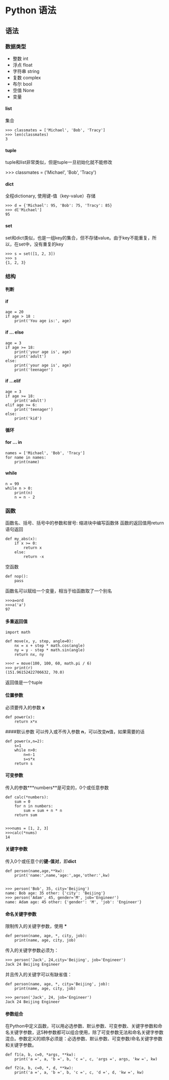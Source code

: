 # Python 语法

## 语法

### 数据类型

- 整数 int
- 浮点 float
- 字符串 string
- 复数 complex
- 布尔 bool
- 空值 None
- 变量


#### list

集合

	>>> classmates = ['Michael', 'Bob', 'Tracy']
	>>> len(classmates)
	3


#### tuple

tuple和list非常类似，但是tuple一旦初始化就不能修改


\>>> classmates = ('Michael', 'Bob', 'Tracy')


#### dict

全程dictionary, 使用键-值（key-value）存储

	>>> d = {'Michael': 95, 'Bob': 75, 'Tracy': 85}
	>>> d['Michael']
	95
	

#### set

set和dict类似，也是一组key的集合，但不存储value。由于key不能重复，所以，在set中，没有重复的key


	>>> s = set([1, 2, 3])
	>>> s
	{1, 2, 3}


### 结构

#### 判断

#### if ####
	age = 20
	if age > 18 :
	    print('You age is:', age)

#### if ... else ####
	age = 3
	if age >= 18:
	    print('your age is', age)
	    print('adult')
	else:
	    print('your age is', age)
	    print('teenager')
#### if ...elif ####
	age = 3
	if age >= 18:
	    print('adult')
	elif age >= 6:
	    print('teenager')
	else:
	    print('kid')


#### 循环

#### for ... in ####

	names = ['Michael', 'Bob', 'Tracy']
	for name in names:
    	print(name)


#### while ####

	n = 99
	while n > 0:
   	 	print(n)
    	n = n - 2


### 函数

函数名、括号、括号中的参数和冒号: 缩进块中编写函数体 函数的返回值用return语句返回

	def my_abs(x):
   	 	if x >= 0:
       	 	return x
    	else:
        	return -x

空函数

```
def nop():
    pass
```

函数名可以赋给一个变量，相当于给函数取了一个别名


	>>>a=ord
	>>>a('a')
	97


#### 多重返回值


	import math

	def move(x, y, step, angle=0):
    	nx = x + step * math.cos(angle)
    	ny = y - step * math.sin(angle)
    	return nx, ny

	>>>r = move(100, 100, 60, math.pi / 6)
	>>> print(r)
	(151.96152422706632, 70.0)


返回值是一个tuple

#### 位置参数
必须要传入的参数 **x**

	def power(x):
		return x*x


####默认参数
可以传入或不传入参数 **n**，可以改变**n**值，如果需要的话

	def power(x,n=2):
		s=1
		while n>0:
			n=n-1
			s=s*x
		return s

#### 可变参数
传入的参数**\*numbers**是可变的，0个或任意参数

	def calc(*numbers):
    	sum = 0
    	for n in numbers:
        	sum = sum + n * n
  	  	return sum


	>>>nums = [1, 2, 3]
	>>>calc(*nums)
	14


#### 关键字参数
传入0个或任意个的**键-值对**，即**dict**

	def person(name,age,**kw):
		print('name:',name,'age:',age,'other:',kw)


	>>> person('Bob', 35, city='Beijing')
	name: Bob age: 35 other: {'city': 'Beijing'}
	>>> person('Adam', 45, gender='M', job='Engineer')
	name: Adam age: 45 other: {'gender': 'M', 'job': 'Engineer'}

#### 命名关键字参数 ####
限制传入的关键字参数，使用 **\***

	def person(name, age, *, city, job):
    	print(name, age, city, job)
传入的关键字参数必须为：

	>>> person('Jack', 24,city='Beijing', job='Engineer')
	Jack 24 Beijing Engineer
并且传入的关键字可以有缺省值：

	def person(name, age, *, city='Beijing', job):
	    print(name, age, city, job)

	>>> person('Jack', 24, job='Engineer')
	Jack 24 Beijing Engineer
	
#### 参数组合 ####

在Python中定义函数，可以用必选参数、默认参数、可变参数、关键字参数和命名关键字参数，这5种参数都可以组合使用，除了可变参数无法和命名关键字参数混合。参数定义的顺序必须是：必选参数、默认参数、可变参数/命名关键字参数和关键字参数。

	def f1(a, b, c=0, *args, **kw):
	    print('a =', a, 'b =', b, 'c =', c, 'args =', args, 'kw =', kw)
	
	def f2(a, b, c=0, *, d, **kw):
	    print('a =', a, 'b =', b, 'c =', c, 'd =', d, 'kw =', kw)